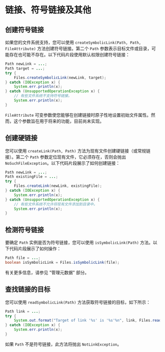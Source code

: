 # 链接、符号链接及其他

## 创建符号链接
如果您的文件系统支持，您可以使用 `createSymbolicLink(Path, Path, FileAttribute)` 方法创建符号链接。第二个 `Path` 参数表示目标文件或目录，可能存在也可能不存在。以下代码片段使用默认权限创建符号链接：

```java
Path newLink = ...;
Path target = ...;
try {
    Files.createSymbolicLink(newLink, target);
} catch (IOException x) {
    System.err.println(x);
} catch (UnsupportedOperationException x) {
    // 有些文件系统不支持符号链接。
    System.err.println(x);
}
```

`FileAttribute` 可变参数使您能够在创建链接时原子性地设置初始文件属性。然而，这个参数旨在用于将来的功能，目前尚未实现。

## 创建硬链接
您可以使用 `createLink(Path, Path)` 方法为现有文件创建硬链接（或常规链接）。第二个 `Path` 参数定位现有文件，它必须存在，否则会抛出 `NoSuchFileException`。以下代码片段展示了如何创建链接：

```java
Path newLink = ...;
Path existingFile = ...;
try {
    Files.createLink(newLink, existingFile);
} catch (IOException x) {
    System.err.println(x);
} catch (UnsupportedOperationException x) {
    // 有些文件系统不允许将现有文件添加到目录中。
    System.err.println(x);
}
```

## 检测符号链接
要确定 `Path` 实例是否为符号链接，您可以使用 `isSymbolicLink(Path)` 方法。以下代码片段展示了如何操作：

```java
Path file = ...;
boolean isSymbolicLink = Files.isSymbolicLink(file);
```

有关更多信息，请参见 "管理元数据" 部分。

## 查找链接的目标
您可以使用 `readSymbolicLink(Path)` 方法获取符号链接的目标，如下所示：

```java
Path link = ...;
try {
    System.out.format("Target of link '%s' is '%s'%n", link, Files.readSymbolicLink(link));
} catch (IOException x) {
    System.err.println(x);
}
```

如果 `Path` 不是符号链接，此方法将抛出 `NotLinkException`。


